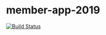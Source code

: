# member-app-2019

[![Build Status](https://travis-ci.org/seiu503/member-app-2019.svg?branch=master)](https://travis-ci.org/seiu503/member-app-2019)